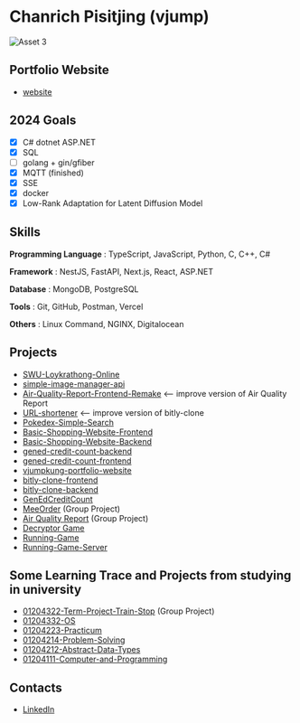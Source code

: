 # Chanrich Pisitjing (vjump)

![Asset 3](https://github.com/user-attachments/assets/334972d7-e7d3-4fcc-a742-00ab692eb2c7)

## Portfolio Website
- [website](https://vjumpkung.github.io/)

## 2024 Goals

- [x] C# dotnet ASP.NET
- [x] SQL
- [ ] golang + gin/gfiber
- [x] MQTT (finished)
- [x] SSE
- [x] docker
- [x] Low-Rank Adaptation for Latent Diffusion Model

## Skills
**Programming Language** : TypeScript, JavaScript, Python, C, C++, C#

**Framework** : NestJS, FastAPI, Next.js, React, ASP.NET

**Database** : MongoDB, PostgreSQL

**Tools** : Git, GitHub, Postman, Vercel

**Others** : Linux Command, NGINX, Digitalocean

## Projects

- [SWU-Loykrathong-Online](https://swu-loykrathong.online/)
- [simple-image-manager-api](https://github.com/vjumpkung/simple_image_manager_api)
- [Air-Quality-Report-Frontend-Remake](https://github.com/Vjumpkung/Air-Quality-Report-Frontend-Remake) <-- improve version of Air Quality Report
- [URL-shortener](https://github.com/Vjumpkung/vjump-short-url) <-- improve version of bitly-clone
- [Pokedex-Simple-Search](https://github.com/Vjumpkung/simple-pokedex-vite-react)
- [Basic-Shopping-Website-Frontend](https://github.com/Vjumpkung/basic-shopping-website-frontend/)
- [Basic-Shopping-Website-Backend](https://github.com/Vjumpkung/basic-shopping-website-backend/)
- [gened-credit-count-backend](https://github.com/Vjumpkung/gened-credit-count-backend)
- [gened-credit-count-frontend](https://github.com/Vjumpkung/gened-credit-count-frontend)
- [vjumpkung-portfolio-website](https://github.com/vjumpkung/vjumpkung.github.io)
- [bitly-clone-frontend](https://github.com/Vjumpkung/bitly-clone-frontend)
- [bitly-clone-backend](https://github.com/Vjumpkung/bitly-clone-backend)
- [GenEdCreditCount](https://github.com/Vjumpkung/GenEdCreditCount)
- [MeeOrder](https://github.com/meeorder/meeorder-backend) (Group Project)
- [Air Quality Report](https://github.com/Vjumpkung/air-quality-report-backend) (Group Project)
- [Decryptor Game](https://github.com/Vjumpkung/decryptor_game)
- [Running-Game](https://github.com/Vjumpkung/Running-Game)
- [Running-Game-Server](https://github.com/Vjumpkung/Running-Game-Server)


## Some Learning Trace and Projects from studying in university

- [01204322-Term-Project-Train-Stop](https://github.com/Vjumpkung/01204322-Term-Project-Train-Stop) (Group Project)
- [01204332-OS](https://github.com/Vjumpkung/markdown_summary)
- [01204223-Practicum](https://github.com/Vjumpkung/practicum_final)
- [01204214-Problem-Solving](https://github.com/Vjumpkung/01204214-Problem-Solving)
- [01204212-Abstract-Data-Types](https://github.com/Vjumpkung/Abstract-Data-Types)
- [01204111-Computer-and-Programming](https://github.com/Vjumpkung/01204111)

## Contacts

- [LinkedIn](https://www.linkedin.com/in/chanrichpisitjing/) 
